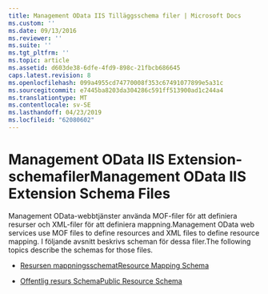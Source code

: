 ```yaml
---
title: Management OData IIS Tilläggsschema filer | Microsoft Docs
ms.custom: ''
ms.date: 09/13/2016
ms.reviewer: ''
ms.suite: ''
ms.tgt_pltfrm: ''
ms.topic: article
ms.assetid: d603de38-6dfe-4fd9-898c-21fbcb686645
caps.latest.revision: 8
ms.openlocfilehash: 099a4955cd74770008f353c67491077899e5a31c
ms.sourcegitcommit: e7445ba8203da304286c591ff513900ad1c244a4
ms.translationtype: MT
ms.contentlocale: sv-SE
ms.lasthandoff: 04/23/2019
ms.locfileid: "62080602"
---
```

# <a name="management-odata-iis-extension-schema-files"></a><span data-ttu-id="b4ec2-102">Management OData IIS Extension-schemafiler</span><span class="sxs-lookup"><span data-stu-id="b4ec2-102">Management OData IIS Extension Schema Files</span></span>

<span data-ttu-id="b4ec2-103">Management OData-webbtjänster använda MOF-filer för att definiera resurser och XML-filer för att definiera mappning.</span><span class="sxs-lookup"><span data-stu-id="b4ec2-103">Management OData web services use MOF files to define resources and XML files to define resource mapping.</span></span> <span data-ttu-id="b4ec2-104">I följande avsnitt beskrivs scheman för dessa filer.</span><span class="sxs-lookup"><span data-stu-id="b4ec2-104">The following topics describe the schemas for those files.</span></span>

- [<span data-ttu-id="b4ec2-105">Resursen mappningsschemat</span><span class="sxs-lookup"><span data-stu-id="b4ec2-105">Resource Mapping Schema</span></span>](./resource-mapping-schema.md)

- [<span data-ttu-id="b4ec2-106">Offentlig resurs Schema</span><span class="sxs-lookup"><span data-stu-id="b4ec2-106">Public Resource Schema</span></span>](./public-resource-schema.md)